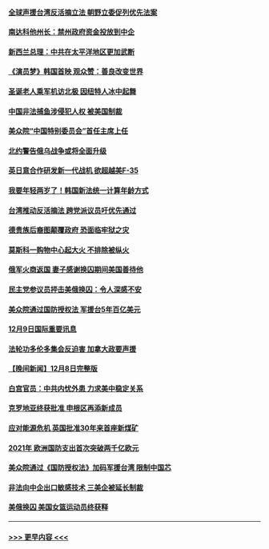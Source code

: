 #### [全球声援台湾反活摘立法 朝野立委促列优先法案](../pages/prog202/a103594539.md?t=12100501) 
#### [南达科他州长：禁州政府资金投放到中企](../pages/prog202/a103594476.md?t=12100501) 
#### [新西兰总理：中共在太平洋地区更加武断](../pages/prog202/a103594543.md?t=12100501) 
#### [《演员梦》韩国首映 观众赞：善良改变世界](../pages/prog202/a103594550.md?t=12100501) 
#### [圣诞老人乘军机访北极 因纽特人冰中起舞](../pages/prog202/a103594509.md?t=12100501) 
#### [中国非法捕鱼涉侵犯人权 被美国制裁](../pages/prog202/a103594414.md?t=12100501) 
#### [美众院“中国特别委员会”首任主席上任](../pages/prog202/a103594380.md?t=12100501) 
#### [北约警告俄乌战争或将全面升级](../pages/prog202/a103594385.md?t=12100501) 
#### [英日意合作研发新一代战机 欲超越美F-35](../pages/prog202/a103594346.md?t=12100501) 
#### [我要年轻两岁了！韩国新法统一计算年龄方式](../pages/prog202/a103594309.md?t=12100501) 
#### [台湾推动反活摘法 跨党派议员吁优先通过](../pages/prog202/a103594310.md?t=12100501) 
#### [德贵族后裔图颠覆政府 恐面临牢狱之灾](../pages/prog202/a103594297.md?t=12100501) 
#### [莫斯科一购物中心起大火 不排除被纵火](../pages/prog202/a103594188.md?t=12100501) 
#### [俄军火商返国 妻子感谢换囚期间美国善待他](../pages/prog202/a103594185.md?t=12100501) 
#### [民主党参议员抨击美俄换囚：令人深感不安](../pages/prog202/a103594207.md?t=12100501) 
#### [美众院通过国防授权法 军援台5年百亿美元](../pages/prog202/a103594192.md?t=12100501) 
#### [12月9日国际重要讯息](../pages/prog202/a103594189.md?t=12100501) 
#### [法轮功多伦多集会反迫害 加拿大政要声援](../pages/prog202/a103594125.md?t=12100501) 
#### [【晚间新闻】12月8日完整版](../pages/prog202/a103593985.md?t=12100501) 
#### [白宫官员：中共内忧外患 力求美中稳定关系](../pages/prog202/a103593856.md?t=12100501) 
#### [克罗地亚终获批准 申根区再添新成员](../pages/prog202/a103593897.md?t=12100501) 
#### [应对能源危机 英国批准30年来首座新煤矿](../pages/prog202/a103593899.md?t=12100501) 
#### [2021年 欧洲国防支出首次突破两千亿欧元](../pages/prog202/a103593891.md?t=12100501) 
#### [美众院通过《国防授权法》加码军援台湾 限制中国芯](../pages/prog202/a103593838.md?t=12100501) 
#### [非法向中企出口敏感技术 三美企被延长制裁](../pages/prog202/a103593706.md?t=12100501) 
#### [美俄换囚 美国女篮运动员终获释](../pages/prog202/a103593751.md?t=12100501) 

----
#### [ >>> 更早内容 <<< ](../indexes/prog202-earlier.md)

